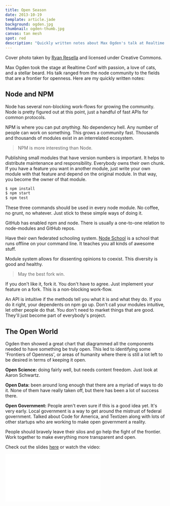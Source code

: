 ```yaml
---
title: Open Season
date: 2013-10-19
template: article.jade
background: ogden.jpg
thumbnail: ogden-thumb.jpg
canvas: tan mesh
spot: red
description: "Quickly written notes about Max Ogden's talk at Realtime Conf 2013: Open Season - A Plea for Digital Frontiers People"
---
```


<p class="caption">Cover photo taken by <a href="http://ryanresella.com">Ryan Resella</a> and licensed under Creative Commons.</p>

Max Ogden took the stage at Realtime Conf with passion, a love of cats, and a stellar beard. His talk ranged from the node community to the fields that are a frontier for openness. Here are my quickly written notes:

## Node and NPM

Node has several non-blocking work-flows for growing the community. Node is pretty figured out at this point, just a handful of fast APIs for common protocols.

NPM is where you can put *anything*. No dependency hell. Any number of people can work on something. This grows a community fast. Thousands and thousands of modules exist in an interrelated ecosystem.

>NPM is more interesting than Node.

Publishing small modules that have version numbers is important. It helps to distribute maintenance and responsibility. Everybody owns their own chunk. If you have a feature you want in another module, just write your own module with that feature and depend on the original module. In that way, you become the owner of that module.

```bash
$ npm install
$ npm start
$ npm test
```

These three commands should be used in every node module. No coffee, no grunt, no whatever. Just stick to these simple ways of doing it.

GitHub has enabled npm and node. There is usually a one-to-one relation to node-modules and GitHub repos.

Have their own federated schooling system. [Node School](http://nodeschool.io) is a school that runs offline on your command line. It teaches you all kinds of awesome stuff.

Module system allows for dissenting opinions to coexist. This diversity is good and healthy.

> May the best fork win.

If you don't like it, fork it. You don't have to agree. Just implement your feature on a fork. This is a non-blocking work-flow.

An API is intuitive if the methods tell you what it is and what they do. If you do it right, your dependents on npm go up. Don't call your modules intuitive, let other people do that. You don't need to market things that are good. They'll just become part of everybody's project.

## The Open World

Ogden then showed a great chart that diagrammed all the components needed to have something be truly open. This led to identifying some 'Frontiers of Openness', or areas of humanity where there is still a lot left to be desired in terms of keeping it open.

**Open Science:** doing fairly well, but needs content freedom. Just look at Aaron Schwartz.

**Open Data:** been around long enough that there are a myriad of ways to do it. None of them have really taken off, but there has been a lot of success there.

**Open Government:** People aren't even sure if this is a good idea yet. It's very early. Local government is a way to get around the mistrust of federal government. Talked about Code for America, and Textizen along with lots of other startups who are working to make open government a reality.

People should bravely leave their silos and go help the fight of the frontier. Work together to make everything more transparent and open.

Check out the slides [here](http://maxogden.github.io/slides/realtimeconf/#/1) or watch the video:

<div class="video-wrap"><iframe src="//player.vimeo.com/video/77376239?title=0&amp;byline=0&amp;portrait=0" frameborder="0" webkitallowfullscreen mozallowfullscreen allowfullscreen></iframe></div>
